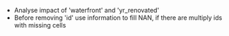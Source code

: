 - Analyse impact of 'waterfront' and 'yr_renovated'
- Before removing 'id' use information to fill NAN, if there are multiply ids with missing cells
